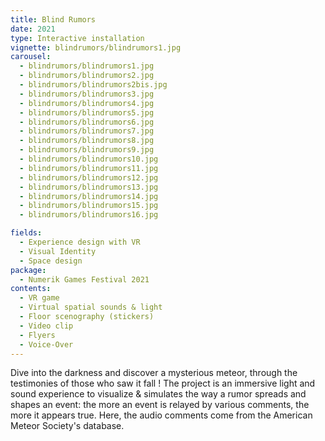 ```yaml
---
title: Blind Rumors
date: 2021
type: Interactive installation 
vignette: blindrumors/blindrumors1.jpg
carousel:
  - blindrumors/blindrumors1.jpg
  - blindrumors/blindrumors2.jpg
  - blindrumors/blindrumors2bis.jpg
  - blindrumors/blindrumors3.jpg
  - blindrumors/blindrumors4.jpg
  - blindrumors/blindrumors5.jpg
  - blindrumors/blindrumors6.jpg
  - blindrumors/blindrumors7.jpg
  - blindrumors/blindrumors8.jpg
  - blindrumors/blindrumors9.jpg
  - blindrumors/blindrumors10.jpg
  - blindrumors/blindrumors11.jpg
  - blindrumors/blindrumors12.jpg
  - blindrumors/blindrumors13.jpg
  - blindrumors/blindrumors14.jpg
  - blindrumors/blindrumors15.jpg
  - blindrumors/blindrumors16.jpg

fields:
  - Experience design with VR
  - Visual Identity
  - Space design
package:
  - Numerik Games Festival 2021
contents:
  - VR game
  - Virtual spatial sounds & light
  - Floor scenography (stickers)
  - Video clip
  - Flyers
  - Voice-Over
---
```

Dive into the darkness and discover a mysterious meteor, through the testimonies of those who saw it fall ! 
The project is an immersive light and sound experience to visualize & simulates the way a rumor spreads and shapes an event: the more an event is relayed by various comments, the more it appears true. Here, the audio comments come from the American Meteor Society's database.
